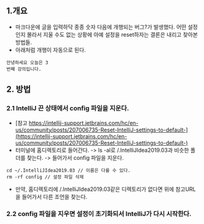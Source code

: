 ## 1.개요 
- 마크다운에 글을 입력하닥 종종 숫자 다음에 개행되는 버그?가 발생했다. 어떤 설정인지 몰라서 지울 수도 없는 상황에 아예 설정을 reset하자는 결론은 내리고 찾아본 방법들.
- 아래처럼 개행이 자동으로 된다. 

```
안녕하세요 오늘은 3
번째 강의입니다. 
```

## 2. 방법 
### 2.1 IntelliJ 끈 상태에서 config 파일을 지운다. 
- [참고 https://intellij-support.jetbrains.com/hc/en-us/community/posts/207006735-Reset-IntelliJ-settings-to-default-](https://intellij-support.jetbrains.com/hc/en-us/community/posts/207006735-Reset-IntelliJ-settings-to-default-)
- 터미널에 홈디렉토리로 들어간다. -> ls -al로 /.IntelliJIdea2019.03과 비슷한 폴더를 찾는다. -> 들어가서 config 파일을 지운다. 

```shell script
cd ~/.IntelliJIdea2019.03 // 이름은 다를 수 있다. 
rm -rf config // 설정 파일 삭제
```

- 만약, 홈디렉토리에 /.IntelliJIdea2019.03같은 디렉토리가 없다면 위에 참고URL을 들어가서 다른 조언을 찾는다. 

### 2.2 config 파일을 지우면 설정이 초기화되서 IntelliJ가 다시 시작한다. 
